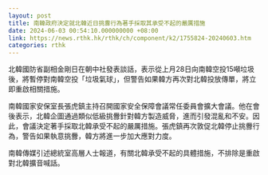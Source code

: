 ```yaml
---
layout: post
title: 南韓政府決定就北韓近日挑釁行為著手採取其承受不起的嚴厲措施
date: 2024-06-03 00:54:10.000000000 +08:00
link: https://news.rthk.hk/rthk/ch/component/k2/1755824-20240603.htm
categories: rthk
---
```


北韓國防省副相金剛日在朝中社發表談話，表示從上月28日向南韓空投15噸垃圾後，將暫停對南韓空投「垃圾氣球」，但警告如果韓方再次對北韓投放傳單，將立即重啟相關措施。

南韓國家安保室長張虎鎮主持召開國家安全保障會議常任委員會擴大會議。他在會後表示，北韓企圖通過類似低級挑釁針對韓方製造威脅，進而引發混亂和不安。因此，會議決定著手採取北韓承受不起的嚴厲措施。張虎鎮再次敦促北韓停止挑釁行為，警告如果執意挑釁，韓方將進一步加大應對力度。

南韓傳媒引述總統室高層人士報道，有關北韓承受不起的具體措施，不排除是重啟對北韓擴音喊話。
